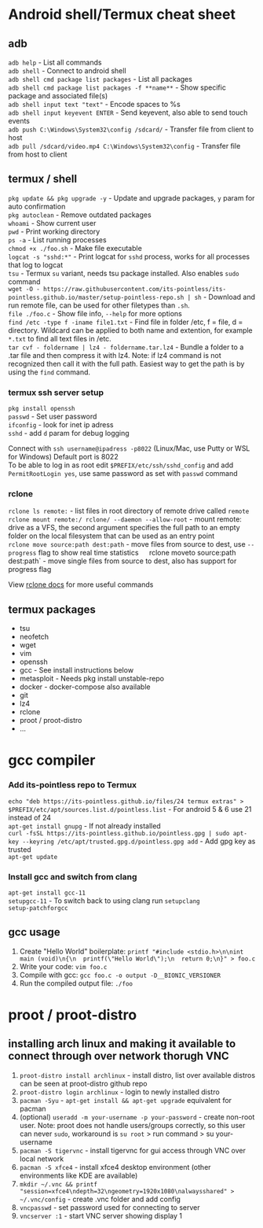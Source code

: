 # Android shell/Termux cheat sheet

## adb
`adb help` - List all commands  
`adb shell` - Connect to android shell  
`adb shell cmd package list packages` - List all packages   
`adb shell cmd package list packages -f **name**` - Show specific package and associated file(s)  
`adb shell input text "text"` - Encode spaces to %s  
`adb shell input keyevent ENTER`  - Send keyevent, also able to send touch events  
`adb push C:\Windows\System32\config /sdcard/` - Transfer file from client to host  
`adb pull /sdcard/video.mp4 C:\Windows\System32\config` - Transfer file from host to client  

## termux / shell
`pkg update && pkg upgrade -y`  - Update and upgrade packages, `y` param for auto confirmation  
`pkg autoclean` - Remove outdated packages  
`whoami` - Show current user  
`pwd` - Print working directory  
`ps -a` - List running processes  
`chmod +x ./foo.sh` - Make file executable  
`logcat -s "sshd:*"` - Print logcat for `sshd` process, works for all processes that log to logcat  
`tsu` - Termux `su` variant, needs tsu package installed. Also enables `sudo` command  
`wget -O - https://raw.githubusercontent.com/its-pointless/its-pointless.github.io/master/setup-pointless-repo.sh | sh` - Download and run remote file, can be used for other filetypes than `.sh`.  
`file ./foo.c` - Show file info, `--help` for more options  
`find /etc -type f -iname file1.txt` - Find file in folder /etc, f = file, d = directory. Wildcard can be applied to both name and extention, for example `*.txt` to find all text files in /etc.  
`tar cvf - foldername | lz4 - foldername.tar.lz4` - Bundle a folder to a .tar file and then compress it with lz4. Note: if lz4 command is not recognized then call it with the full path. Easiest way to get the path is by using the `find` command.  

### termux ssh server setup
`pkg install openssh`  
`passwd` - Set user password  
`ifconfig` - look for inet ip adress  
`sshd` - add `d` param for debug logging  

Connect with `ssh username@ipadress -p8022` (Linux/Mac, use Putty or WSL for Windows) Default port is 8022  
To be able to log in as root edit `$PREFIX/etc/ssh/sshd_config` and add `PermitRootLogin yes`, use same password as set with `passwd` command  

### rclone
`rclone ls remote:` - list files in root directory of remote drive called `remote`  
`rclone mount remote:/ rclone/ --daemon --allow-root` - mount remote: drive as a VFS, the second argument specifies the full path to an empty folder on the local filesystem that can be used as an entry point   
`rclone move source:path dest:path` - move files from source to dest, use `--progress` flag to show real time statistics`  
`rclone moveto source:path dest:path` - move single files from source to dest, also has support for progress flag  

View [rclone docs](https://rclone.org/commands) for more useful commands    

## termux packages
* tsu  
* neofetch  
* wget  
* vim  
* openssh  
* gcc - See install instructions below  
* metasploit - Needs pkg install unstable-repo  
* docker - docker-compose also available  
* git  
* lz4  
* rclone
* proot / proot-distro
* ...

# gcc compiler
### Add its-pointless repo to Termux
`echo "deb https://its-pointless.github.io/files/24 termux extras" > $PREFIX/etc/apt/sources.list.d/pointless.list` - For android 5 & 6 use 21 instead of 24  
`apt-get install gnupg` - If not already installed  
`curl -fsSL https://its-pointless.github.io/pointless.gpg | sudo apt-key --keyring /etc/apt/trusted.gpg.d/pointless.gpg add` - Add gpg key as trusted  
`apt-get update`  

### Install gcc and switch from clang  
`apt-get install gcc-11`  
`setupgcc-11` - To switch back to using clang run `setupclang`  
`setup-patchforgcc`  

## gcc usage
1. Create "Hello World" boilerplate: `printf "#include <stdio.h>\n\nint main (void)\n{\n  printf(\"Hello World\");\n  return 0;\n}" > foo.c`  
2. Write your code: `vim foo.c`  
3. Compile with gcc: `gcc foo.c -o output -D__BIONIC_VERSIONER`  
4. Run the compiled output file: `./foo`  

# proot / proot-distro  
## installing arch linux and making it available to connect through over network thorugh VNC  
1. `proot-distro install archlinux` - install distro, list over available distros can be seen at proot-distro github repo  
2. `proot-distro login archlinux` - login to newly installed distro  
3. `pacman -Syu` - `apt-get install && apt-get upgrade` equivalent for pacman  
4. (optional) `useradd -m your-username -p your-password` - create non-root user. Note: proot does not handle users/groups correctly, so this user can never `sudo`, workaround is `su root` > run command > su your-username  
5. `pacman -S tigervnc` - install tigervnc for gui access through VNC over local network
6. `pacman -S xfce4` - install xfce4 desktop environment (other environments like KDE are available)  
7. `mkdir ~/.vnc && printf "session=xfce4\ndepth=32\ngeometry=1920x1080\nalwaysshared" > ~/.vnc/config` - create .vnc folder and add config  
8. `vncpasswd` - set password used for connecting to server  
9. `vncserver :1` - start VNC server showing display 1  
